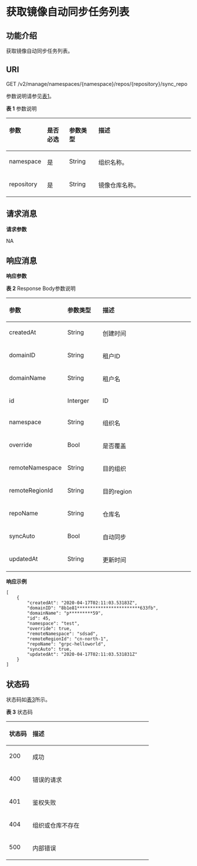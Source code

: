 # 获取镜像自动同步任务列表<a name="swr_02_0007"></a>

## 功能介绍<a name="se03aae4436e64394a95dc13b6f233898"></a>

获取镜像自动同步任务列表。

## URI<a name="s476df674307e4b04b9545f9575dde042"></a>

GET /v2/manage/namespaces/\{namespace\}/repos/\{repository\}/sync\_repo

参数说明请参见[表1](#tae82a09e27434bef9a38b734d798ae6c)。

**表 1**  参数说明

<a name="tae82a09e27434bef9a38b734d798ae6c"></a>
<table><thead align="left"><tr id="r2c22eba22439445680961f8c447f8756"><th class="cellrowborder" valign="top" width="17.1%" id="mcps1.2.5.1.1"><p id="a4276374f4f884a1a8ff6eabdab4da030"><a name="a4276374f4f884a1a8ff6eabdab4da030"></a><a name="a4276374f4f884a1a8ff6eabdab4da030"></a>参数</p>
</th>
<th class="cellrowborder" valign="top" width="12.36%" id="mcps1.2.5.1.2"><p id="p1351382513427"><a name="p1351382513427"></a><a name="p1351382513427"></a>是否必选</p>
</th>
<th class="cellrowborder" valign="top" width="16.09%" id="mcps1.2.5.1.3"><p id="p1781316754219"><a name="p1781316754219"></a><a name="p1781316754219"></a>参数类型</p>
</th>
<th class="cellrowborder" valign="top" width="54.449999999999996%" id="mcps1.2.5.1.4"><p id="zh-cn_topic_0060210625_p192541611508"><a name="zh-cn_topic_0060210625_p192541611508"></a><a name="zh-cn_topic_0060210625_p192541611508"></a>描述</p>
</th>
</tr>
</thead>
<tbody><tr id="row4140165617213"><td class="cellrowborder" valign="top" width="17.1%" headers="mcps1.2.5.1.1 "><p id="p0601928131816"><a name="p0601928131816"></a><a name="p0601928131816"></a>namespace</p>
</td>
<td class="cellrowborder" valign="top" width="12.36%" headers="mcps1.2.5.1.2 "><p id="p10507114164313"><a name="p10507114164313"></a><a name="p10507114164313"></a>是</p>
</td>
<td class="cellrowborder" valign="top" width="16.09%" headers="mcps1.2.5.1.3 "><p id="p105058419438"><a name="p105058419438"></a><a name="p105058419438"></a><span>String</span></p>
</td>
<td class="cellrowborder" valign="top" width="54.449999999999996%" headers="mcps1.2.5.1.4 "><p id="p11460935127"><a name="p11460935127"></a><a name="p11460935127"></a>组织名称。</p>
</td>
</tr>
<tr id="row19501858231"><td class="cellrowborder" valign="top" width="17.1%" headers="mcps1.2.5.1.1 "><p id="p206018288188"><a name="p206018288188"></a><a name="p206018288188"></a>repository</p>
</td>
<td class="cellrowborder" valign="top" width="12.36%" headers="mcps1.2.5.1.2 "><p id="p18920840134520"><a name="p18920840134520"></a><a name="p18920840134520"></a>是</p>
</td>
<td class="cellrowborder" valign="top" width="16.09%" headers="mcps1.2.5.1.3 "><p id="p391915406456"><a name="p391915406456"></a><a name="p391915406456"></a><span>String</span></p>
</td>
<td class="cellrowborder" valign="top" width="54.449999999999996%" headers="mcps1.2.5.1.4 "><p id="p1871615462812"><a name="p1871615462812"></a><a name="p1871615462812"></a>镜像仓库名称。</p>
</td>
</tr>
</tbody>
</table>

## 请求消息<a name="section141782462587"></a>

**请求参数**

NA

## 响应消息<a name="sab9be5ce850743859bb238e072f8d1f2"></a>

**响应参数**

**表 2**  Response Body参数说明

<a name="table34001413863"></a>
<table><thead align="left"><tr id="row17400171319612"><th class="cellrowborder" valign="top" width="20.89%" id="mcps1.2.4.1.1"><p id="p1840015139619"><a name="p1840015139619"></a><a name="p1840015139619"></a>参数</p>
</th>
<th class="cellrowborder" valign="top" width="20.11%" id="mcps1.2.4.1.2"><p id="p24002135620"><a name="p24002135620"></a><a name="p24002135620"></a>参数类型</p>
</th>
<th class="cellrowborder" valign="top" width="59%" id="mcps1.2.4.1.3"><p id="p174008131163"><a name="p174008131163"></a><a name="p174008131163"></a>描述</p>
</th>
</tr>
</thead>
<tbody><tr id="row559143020119"><td class="cellrowborder" valign="top" width="20.89%" headers="mcps1.2.4.1.1 "><p id="p023505922719"><a name="p023505922719"></a><a name="p023505922719"></a>createdAt</p>
</td>
<td class="cellrowborder" valign="top" width="20.11%" headers="mcps1.2.4.1.2 "><p id="p14169155882720"><a name="p14169155882720"></a><a name="p14169155882720"></a>String</p>
</td>
<td class="cellrowborder" valign="top" width="59%" headers="mcps1.2.4.1.3 "><p id="p1616955810271"><a name="p1616955810271"></a><a name="p1616955810271"></a>创建时间</p>
</td>
</tr>
<tr id="row35917309114"><td class="cellrowborder" valign="top" width="20.89%" headers="mcps1.2.4.1.1 "><p id="p19234165922716"><a name="p19234165922716"></a><a name="p19234165922716"></a>domainID</p>
</td>
<td class="cellrowborder" valign="top" width="20.11%" headers="mcps1.2.4.1.2 "><p id="p714594612715"><a name="p714594612715"></a><a name="p714594612715"></a>String</p>
</td>
<td class="cellrowborder" valign="top" width="59%" headers="mcps1.2.4.1.3 "><p id="p714514620278"><a name="p714514620278"></a><a name="p714514620278"></a>租户ID</p>
</td>
</tr>
<tr id="row186658246116"><td class="cellrowborder" valign="top" width="20.89%" headers="mcps1.2.4.1.1 "><p id="p1423414598273"><a name="p1423414598273"></a><a name="p1423414598273"></a>domainName</p>
</td>
<td class="cellrowborder" valign="top" width="20.11%" headers="mcps1.2.4.1.2 "><p id="p13199551112710"><a name="p13199551112710"></a><a name="p13199551112710"></a>String</p>
</td>
<td class="cellrowborder" valign="top" width="59%" headers="mcps1.2.4.1.3 "><p id="p31991551192712"><a name="p31991551192712"></a><a name="p31991551192712"></a>租户名</p>
</td>
</tr>
<tr id="row1283320206116"><td class="cellrowborder" valign="top" width="20.89%" headers="mcps1.2.4.1.1 "><p id="p1723465913278"><a name="p1723465913278"></a><a name="p1723465913278"></a>id</p>
</td>
<td class="cellrowborder" valign="top" width="20.11%" headers="mcps1.2.4.1.2 "><p id="p88201811175811"><a name="p88201811175811"></a><a name="p88201811175811"></a>Interger</p>
</td>
<td class="cellrowborder" valign="top" width="59%" headers="mcps1.2.4.1.3 "><p id="p181911115588"><a name="p181911115588"></a><a name="p181911115588"></a>ID</p>
</td>
</tr>
<tr id="row11400113668"><td class="cellrowborder" valign="top" width="20.89%" headers="mcps1.2.4.1.1 "><p id="p3234115982713"><a name="p3234115982713"></a><a name="p3234115982713"></a>namespace</p>
</td>
<td class="cellrowborder" valign="top" width="20.11%" headers="mcps1.2.4.1.2 "><p id="p96191412448"><a name="p96191412448"></a><a name="p96191412448"></a>String</p>
</td>
<td class="cellrowborder" valign="top" width="59%" headers="mcps1.2.4.1.3 "><p id="p1319965112718"><a name="p1319965112718"></a><a name="p1319965112718"></a>组织名</p>
</td>
</tr>
<tr id="row81450465274"><td class="cellrowborder" valign="top" width="20.89%" headers="mcps1.2.4.1.1 "><p id="p16234059182711"><a name="p16234059182711"></a><a name="p16234059182711"></a>override</p>
</td>
<td class="cellrowborder" valign="top" width="20.11%" headers="mcps1.2.4.1.2 "><p id="p155401354192713"><a name="p155401354192713"></a><a name="p155401354192713"></a>Bool</p>
</td>
<td class="cellrowborder" valign="top" width="59%" headers="mcps1.2.4.1.3 "><p id="p95408548271"><a name="p95408548271"></a><a name="p95408548271"></a>是否覆盖</p>
</td>
</tr>
<tr id="row919811512276"><td class="cellrowborder" valign="top" width="20.89%" headers="mcps1.2.4.1.1 "><p id="p13234185952717"><a name="p13234185952717"></a><a name="p13234185952717"></a>remoteNamespace</p>
</td>
<td class="cellrowborder" valign="top" width="20.11%" headers="mcps1.2.4.1.2 "><p id="p5943101811442"><a name="p5943101811442"></a><a name="p5943101811442"></a>String</p>
</td>
<td class="cellrowborder" valign="top" width="59%" headers="mcps1.2.4.1.3 "><p id="p19540854182716"><a name="p19540854182716"></a><a name="p19540854182716"></a>目的组织</p>
</td>
</tr>
<tr id="row4199151112715"><td class="cellrowborder" valign="top" width="20.89%" headers="mcps1.2.4.1.1 "><p id="p22344594271"><a name="p22344594271"></a><a name="p22344594271"></a>remoteRegionId</p>
</td>
<td class="cellrowborder" valign="top" width="20.11%" headers="mcps1.2.4.1.2 "><p id="p1594371804413"><a name="p1594371804413"></a><a name="p1594371804413"></a>String</p>
</td>
<td class="cellrowborder" valign="top" width="59%" headers="mcps1.2.4.1.3 "><p id="p2540185492714"><a name="p2540185492714"></a><a name="p2540185492714"></a>目的region</p>
</td>
</tr>
<tr id="row14540155402719"><td class="cellrowborder" valign="top" width="20.89%" headers="mcps1.2.4.1.1 "><p id="p023475952714"><a name="p023475952714"></a><a name="p023475952714"></a>repoName</p>
</td>
<td class="cellrowborder" valign="top" width="20.11%" headers="mcps1.2.4.1.2 "><p id="p11618141448"><a name="p11618141448"></a><a name="p11618141448"></a>String</p>
</td>
<td class="cellrowborder" valign="top" width="59%" headers="mcps1.2.4.1.3 "><p id="p1854012546271"><a name="p1854012546271"></a><a name="p1854012546271"></a>仓库名</p>
</td>
</tr>
<tr id="row14540205419274"><td class="cellrowborder" valign="top" width="20.89%" headers="mcps1.2.4.1.1 "><p id="p11235155942711"><a name="p11235155942711"></a><a name="p11235155942711"></a>syncAuto</p>
</td>
<td class="cellrowborder" valign="top" width="20.11%" headers="mcps1.2.4.1.2 "><p id="p1316935802713"><a name="p1316935802713"></a><a name="p1316935802713"></a>Bool</p>
</td>
<td class="cellrowborder" valign="top" width="59%" headers="mcps1.2.4.1.3 "><p id="p81691158172713"><a name="p81691158172713"></a><a name="p81691158172713"></a>自动同步</p>
</td>
</tr>
<tr id="row65401554172710"><td class="cellrowborder" valign="top" width="20.89%" headers="mcps1.2.4.1.1 "><p id="p1723505952714"><a name="p1723505952714"></a><a name="p1723505952714"></a>updatedAt</p>
</td>
<td class="cellrowborder" valign="top" width="20.11%" headers="mcps1.2.4.1.2 "><p id="p16169175814279"><a name="p16169175814279"></a><a name="p16169175814279"></a>String</p>
</td>
<td class="cellrowborder" valign="top" width="59%" headers="mcps1.2.4.1.3 "><p id="p516975814274"><a name="p516975814274"></a><a name="p516975814274"></a>更新时间</p>
</td>
</tr>
</tbody>
</table>

**响应示例**

```
[
    {
        "createdAt": "2020-04-17T02:11:03.53183Z",
        "domainID": "8b1e81************************633fb",
        "domainName": "p*********59",
        "id": 45,
        "namespace": "test",
        "override": true,
        "remoteNamespace": "sdsad",
        "remoteRegionId": "cn-north-1",
        "repoName": "grpc-helloworld",
        "syncAuto": true,
        "updatedAt": "2020-04-17T02:11:03.531831Z"
    }
]
```

## 状态码<a name="s336c1dbc7af446a1b3cc077ea3f82fc9"></a>

状态码如[表3](#t33d02fa79e8443868a71c99f411610a5)所示。

**表 3**  状态码

<a name="t33d02fa79e8443868a71c99f411610a5"></a>
<table><thead align="left"><tr id="r9eb80d64e8f34d0db940daa95fc929dd"><th class="cellrowborder" valign="top" width="16.439999999999998%" id="mcps1.2.3.1.1"><p id="a7e51ed73a71e4dc29d0dd4aae3016632"><a name="a7e51ed73a71e4dc29d0dd4aae3016632"></a><a name="a7e51ed73a71e4dc29d0dd4aae3016632"></a>状态码</p>
</th>
<th class="cellrowborder" valign="top" width="83.56%" id="mcps1.2.3.1.2"><p id="aa802d02e21c944f1863435a0d11c7ec1"><a name="aa802d02e21c944f1863435a0d11c7ec1"></a><a name="aa802d02e21c944f1863435a0d11c7ec1"></a>描述</p>
</th>
</tr>
</thead>
<tbody><tr id="r1cc0192c651444db882dde750b14be23"><td class="cellrowborder" valign="top" width="16.439999999999998%" headers="mcps1.2.3.1.1 "><p id="a6a3639a3cb154e17b95c5076c8036471"><a name="a6a3639a3cb154e17b95c5076c8036471"></a><a name="a6a3639a3cb154e17b95c5076c8036471"></a>200</p>
</td>
<td class="cellrowborder" valign="top" width="83.56%" headers="mcps1.2.3.1.2 "><p id="ad54ae639e7f94380a87bfc10cc91a4f0"><a name="ad54ae639e7f94380a87bfc10cc91a4f0"></a><a name="ad54ae639e7f94380a87bfc10cc91a4f0"></a>成功</p>
</td>
</tr>
<tr id="r0bd68000afe546dd9c7a8d3a05991a04"><td class="cellrowborder" valign="top" width="16.439999999999998%" headers="mcps1.2.3.1.1 "><p id="ad46ccdc6b7e04df3b6b5679f7606f434"><a name="ad46ccdc6b7e04df3b6b5679f7606f434"></a><a name="ad46ccdc6b7e04df3b6b5679f7606f434"></a>400</p>
</td>
<td class="cellrowborder" valign="top" width="83.56%" headers="mcps1.2.3.1.2 "><p id="a1f2e8d58145d461781428d28f07a5351"><a name="a1f2e8d58145d461781428d28f07a5351"></a><a name="a1f2e8d58145d461781428d28f07a5351"></a>错误的请求</p>
</td>
</tr>
<tr id="row059261364320"><td class="cellrowborder" valign="top" width="16.439999999999998%" headers="mcps1.2.3.1.1 "><p id="p059261310438"><a name="p059261310438"></a><a name="p059261310438"></a>401</p>
</td>
<td class="cellrowborder" valign="top" width="83.56%" headers="mcps1.2.3.1.2 "><p id="p759261314433"><a name="p759261314433"></a><a name="p759261314433"></a>鉴权失败</p>
</td>
</tr>
<tr id="row9547111612437"><td class="cellrowborder" valign="top" width="16.439999999999998%" headers="mcps1.2.3.1.1 "><p id="p19547131615432"><a name="p19547131615432"></a><a name="p19547131615432"></a>404</p>
</td>
<td class="cellrowborder" valign="top" width="83.56%" headers="mcps1.2.3.1.2 "><p id="p16547416114315"><a name="p16547416114315"></a><a name="p16547416114315"></a>组织或仓库不存在</p>
</td>
</tr>
<tr id="r19bdef782c164c93917f897241e521f8"><td class="cellrowborder" valign="top" width="16.439999999999998%" headers="mcps1.2.3.1.1 "><p id="a7da68e311c0f4267bacf3cbdb71d1ead"><a name="a7da68e311c0f4267bacf3cbdb71d1ead"></a><a name="a7da68e311c0f4267bacf3cbdb71d1ead"></a>500</p>
</td>
<td class="cellrowborder" valign="top" width="83.56%" headers="mcps1.2.3.1.2 "><p id="aa6fd12cedd8841e29eeeca27c1bdea1a"><a name="aa6fd12cedd8841e29eeeca27c1bdea1a"></a><a name="aa6fd12cedd8841e29eeeca27c1bdea1a"></a>内部错误</p>
</td>
</tr>
</tbody>
</table>

